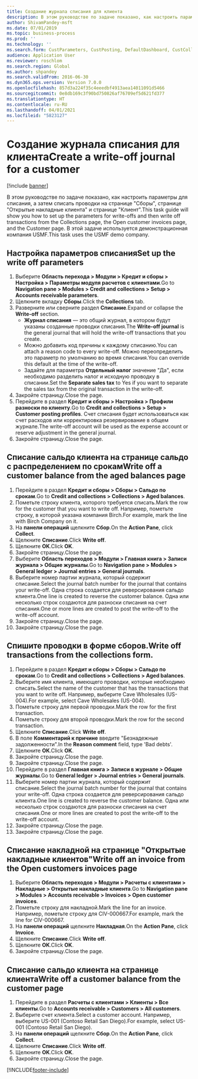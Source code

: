```yaml
---
title: Создание журнала списания для клиента
description: В этом руководстве по задаче показано, как настроить параметры для списания, а затем списать проводки на странице "Сборы", странице "Открытые накладные клиента" и странице "Клиент".
author: ShivamPandey-msft
ms.date: 07/01/2019
ms.topic: business-process
ms.prod: ''
ms.technology: ''
ms.search.form: CustParameters, CustPosting, DefaultDashboard, CustCollectionsPoolsListPage, CustWriteOff, LedgerJournalTable, LedgerJournalTransDaily, CustCollections, CustOpenInvoicesListPage, CustTable
audience: Application User
ms.reviewer: roschlom
ms.search.region: Global
ms.author: shpandey
ms.search.validFrom: 2016-06-30
ms.dyn365.ops.version: Version 7.0.0
ms.openlocfilehash: 857d3a224f35c4eeedbf4913aea14011091d5466
ms.sourcegitcommit: 0e8db169c3f90bd750826af76709ef5d621fd377
ms.translationtype: HT
ms.contentlocale: ru-RU
ms.lasthandoff: 04/01/2021
ms.locfileid: "5823127"
---
```

# <a name="create-a-write-off-journal-for-a-customer"></a><span data-ttu-id="7a3e5-103">Создание журнала списания для клиента</span><span class="sxs-lookup"><span data-stu-id="7a3e5-103">Create a write-off journal for a customer</span></span>

[!include [banner](../../includes/banner.md)]

<span data-ttu-id="7a3e5-104">В этом руководстве по задаче показано, как настроить параметры для списания, а затем списать проводки на странице "Сборы", странице "Открытые накладные клиента" и странице "Клиент".</span><span class="sxs-lookup"><span data-stu-id="7a3e5-104">This task guide will show you how to set up the parameters for write-offs and then write off transactions from the Collections page, the Open customer invoices page, and the Customer page.</span></span> <span data-ttu-id="7a3e5-105">В этой задаче используется демонстрационная компания USMF.</span><span class="sxs-lookup"><span data-stu-id="7a3e5-105">This task uses the USMF demo company.</span></span>


## <a name="set-up-the-write-off-parameters"></a><span data-ttu-id="7a3e5-106">Настройка параметров списания</span><span class="sxs-lookup"><span data-stu-id="7a3e5-106">Set up the write off parameters</span></span>
1. <span data-ttu-id="7a3e5-107">Выберите **Область перехода > Модули > Кредит и сборы > Настройка > Параметры модуля расчетов с клиентами**.</span><span class="sxs-lookup"><span data-stu-id="7a3e5-107">Go to **Navigation pane > Modules > Credit and collections > Setup > Accounts receivable parameters**.</span></span>
2. <span data-ttu-id="7a3e5-108">Щелкните вкладку **Сборы**.</span><span class="sxs-lookup"><span data-stu-id="7a3e5-108">Click the **Collections** tab.</span></span>
3. <span data-ttu-id="7a3e5-109">Разверните или сверните раздел **Списание**.</span><span class="sxs-lookup"><span data-stu-id="7a3e5-109">Expand or collapse the **Write-off** section.</span></span>
    - <span data-ttu-id="7a3e5-110">**Журнал списания** — это общий журнал, в котором будут указаны созданные проводки списания.</span><span class="sxs-lookup"><span data-stu-id="7a3e5-110">The **Write-off journal** is the general journal that will hold the write-off transactions that you create.</span></span>  
    - <span data-ttu-id="7a3e5-111">Можно добавить код причины к каждому списанию.</span><span class="sxs-lookup"><span data-stu-id="7a3e5-111">You can attach a reason code to every write-off.</span></span> <span data-ttu-id="7a3e5-112">Можно переопределить это параметр по умолчанию во время списания.</span><span class="sxs-lookup"><span data-stu-id="7a3e5-112">You can override this default at the time of the write-off.</span></span>  
    - <span data-ttu-id="7a3e5-113">Задайте для параметра **Отдельный налог** значение "Да", если необходимо разделить налог и исходную проводку в списании.</span><span class="sxs-lookup"><span data-stu-id="7a3e5-113">Set the **Separate sales tax** to Yes if you want to separate the sales tax from the original transaction in the write-off.</span></span>  
4. <span data-ttu-id="7a3e5-114">Закройте страницу.</span><span class="sxs-lookup"><span data-stu-id="7a3e5-114">Close the page.</span></span>
5. <span data-ttu-id="7a3e5-115">Перейдите в раздел **Кредит и сборы > Настройка > Профили разноски по клиенту**.</span><span class="sxs-lookup"><span data-stu-id="7a3e5-115">Go to **Credit and collections > Setup > Customer posting profiles**.</span></span> <span data-ttu-id="7a3e5-116">Счет списания будет использоваться как счет расходов или корректировка резервирование в общем журнале.</span><span class="sxs-lookup"><span data-stu-id="7a3e5-116">The write-off account will be used as the expense account or reserve adjustment in the general journal.</span></span>
6. <span data-ttu-id="7a3e5-117">Закройте страницу.</span><span class="sxs-lookup"><span data-stu-id="7a3e5-117">Close the page.</span></span>

## <a name="write-off-a-customer-balance-from-the-aged-balances-page"></a><span data-ttu-id="7a3e5-118">Списание сальдо клиента на странице сальдо с распределением по срокам</span><span class="sxs-lookup"><span data-stu-id="7a3e5-118">Write off a customer balance from the aged balances page</span></span>
1. <span data-ttu-id="7a3e5-119">Перейдите в раздел **Кредит и сборы > Сборы > Сальдо по срокам**.</span><span class="sxs-lookup"><span data-stu-id="7a3e5-119">Go to **Credit and collections > Collections > Aged balances**.</span></span>
2. <span data-ttu-id="7a3e5-120">Пометьте строку клиента, которого требуется списать.</span><span class="sxs-lookup"><span data-stu-id="7a3e5-120">Mark the row for the customer that you want to write off.</span></span> <span data-ttu-id="7a3e5-121">Например, пометьте строку, в которой указана компания Birch.</span><span class="sxs-lookup"><span data-stu-id="7a3e5-121">For example, mark the line with Birch Company on it.</span></span>
3. <span data-ttu-id="7a3e5-122">На **панели операций** щелкните **Сбор**.</span><span class="sxs-lookup"><span data-stu-id="7a3e5-122">On the **Action Pane**, click **Collect**.</span></span>
4. <span data-ttu-id="7a3e5-123">Щелкните **Списание**.</span><span class="sxs-lookup"><span data-stu-id="7a3e5-123">Click **Write off**.</span></span>
5. <span data-ttu-id="7a3e5-124">Щелкните **OK**.</span><span class="sxs-lookup"><span data-stu-id="7a3e5-124">Click **OK**.</span></span>
6. <span data-ttu-id="7a3e5-125">Закройте страницу.</span><span class="sxs-lookup"><span data-stu-id="7a3e5-125">Close the page.</span></span>
7. <span data-ttu-id="7a3e5-126">Выберите **Область переходов > Модули > Главная книга > Записи журнала > Общие журналы**.</span><span class="sxs-lookup"><span data-stu-id="7a3e5-126">Go to **Navigation pane > Modules > General ledger > Journal entries > General journals**.</span></span>
8. <span data-ttu-id="7a3e5-127">Выберите номер партии журнала, который содержит списание.</span><span class="sxs-lookup"><span data-stu-id="7a3e5-127">Select the journal batch number for the journal that contains your write-off.</span></span> <span data-ttu-id="7a3e5-128">Одна строка создается для реверсирования сальдо клиента.</span><span class="sxs-lookup"><span data-stu-id="7a3e5-128">One line is created to reverse the customer balance.</span></span> <span data-ttu-id="7a3e5-129">Одна или несколько строк создаются для разноски списания на счет списания.</span><span class="sxs-lookup"><span data-stu-id="7a3e5-129">One or more lines are created to post the write-off to the write-off account.</span></span>  
9. <span data-ttu-id="7a3e5-130">Закройте страницу.</span><span class="sxs-lookup"><span data-stu-id="7a3e5-130">Close the page.</span></span>
10. <span data-ttu-id="7a3e5-131">Закройте страницу.</span><span class="sxs-lookup"><span data-stu-id="7a3e5-131">Close the page.</span></span>

## <a name="write-off-transactions-from-the-collections-form"></a><span data-ttu-id="7a3e5-132">Спишите проводки в форме сборов.</span><span class="sxs-lookup"><span data-stu-id="7a3e5-132">Write off transactions from the collections form.</span></span>
1. <span data-ttu-id="7a3e5-133">Перейдите в раздел **Кредит и сборы > Сборы > Сальдо по срокам**.</span><span class="sxs-lookup"><span data-stu-id="7a3e5-133">Go to **Credit and collections > Collections > Aged balances**.</span></span>
2. <span data-ttu-id="7a3e5-134">Выберите имя клиента, имеющего проводки, которые необходимо списать.</span><span class="sxs-lookup"><span data-stu-id="7a3e5-134">Select the name of the customer that has the transactions that you want to write off.</span></span> <span data-ttu-id="7a3e5-135">Например, выберите Cave Wholesales (US-004).</span><span class="sxs-lookup"><span data-stu-id="7a3e5-135">For example, select Cave Wholesales (US-004).</span></span>
3. <span data-ttu-id="7a3e5-136">Пометьте строку для первой проводки.</span><span class="sxs-lookup"><span data-stu-id="7a3e5-136">Mark the row for the first transaction.</span></span>
4. <span data-ttu-id="7a3e5-137">Пометьте строку для второй проводки.</span><span class="sxs-lookup"><span data-stu-id="7a3e5-137">Mark the row for the second transaction.</span></span>
5. <span data-ttu-id="7a3e5-138">Щелкните **Списание**.</span><span class="sxs-lookup"><span data-stu-id="7a3e5-138">Click **Write off**.</span></span>
6. <span data-ttu-id="7a3e5-139">В поле **Комментарий к причине** введите "Безнадежные задолженности".</span><span class="sxs-lookup"><span data-stu-id="7a3e5-139">In the **Reason comment** field, type 'Bad debts'.</span></span>
7. <span data-ttu-id="7a3e5-140">Щелкните **OK**.</span><span class="sxs-lookup"><span data-stu-id="7a3e5-140">Click **OK**.</span></span>
8. <span data-ttu-id="7a3e5-141">Закройте страницу.</span><span class="sxs-lookup"><span data-stu-id="7a3e5-141">Close the page.</span></span>
9. <span data-ttu-id="7a3e5-142">Закройте страницу.</span><span class="sxs-lookup"><span data-stu-id="7a3e5-142">Close the page.</span></span>
10. <span data-ttu-id="7a3e5-143">Перейдите в раздел **Главная книга > Записи в журнале > Общие журналы**.</span><span class="sxs-lookup"><span data-stu-id="7a3e5-143">Go to **General ledger > Journal entries > General journals**.</span></span>
11. <span data-ttu-id="7a3e5-144">Выберите номер партии журнала, который содержит списание.</span><span class="sxs-lookup"><span data-stu-id="7a3e5-144">Select the journal batch number for the journal that contains your write-off.</span></span> <span data-ttu-id="7a3e5-145">Одна строка создается для реверсирования сальдо клиента.</span><span class="sxs-lookup"><span data-stu-id="7a3e5-145">One line is created to reverse the customer balance.</span></span> <span data-ttu-id="7a3e5-146">Одна или несколько строк создаются для разноски списания на счет списания.</span><span class="sxs-lookup"><span data-stu-id="7a3e5-146">One or more lines are created to post the write-off to the write-off account.</span></span>  
12. <span data-ttu-id="7a3e5-147">Закройте страницу.</span><span class="sxs-lookup"><span data-stu-id="7a3e5-147">Close the page.</span></span>
13. <span data-ttu-id="7a3e5-148">Закройте страницу.</span><span class="sxs-lookup"><span data-stu-id="7a3e5-148">Close the page.</span></span>

## <a name="write-off-an-invoice-from-the-open-customers-invoices-page"></a><span data-ttu-id="7a3e5-149">Списание накладной на странице "Открытые накладные клиентов"</span><span class="sxs-lookup"><span data-stu-id="7a3e5-149">Write off an invoice from the Open customers invoices page</span></span>
1. <span data-ttu-id="7a3e5-150">Выберите **Область переходов > Модули > Расчеты с клиентами > Накладные > Открытые накладные клиента**.</span><span class="sxs-lookup"><span data-stu-id="7a3e5-150">Go to **Navigation pane > Modules > Accounts receivable > Invoices > Open customer invoices**.</span></span>
2. <span data-ttu-id="7a3e5-151">Пометьте строку для накладной.</span><span class="sxs-lookup"><span data-stu-id="7a3e5-151">Mark the line for an invoice.</span></span> <span data-ttu-id="7a3e5-152">Например, пометьте строку для CIV-000667.</span><span class="sxs-lookup"><span data-stu-id="7a3e5-152">For example, mark the line for CIV-000667.</span></span>
3. <span data-ttu-id="7a3e5-153">На **панели операций** щелкните **Накладная**.</span><span class="sxs-lookup"><span data-stu-id="7a3e5-153">On the **Action Pane**, click **Invoice**.</span></span>
4. <span data-ttu-id="7a3e5-154">Щелкните **Списание**.</span><span class="sxs-lookup"><span data-stu-id="7a3e5-154">Click **Write off**.</span></span>
5. <span data-ttu-id="7a3e5-155">Щелкните **OK**.</span><span class="sxs-lookup"><span data-stu-id="7a3e5-155">Click **OK**.</span></span>
6. <span data-ttu-id="7a3e5-156">Закройте страницу.</span><span class="sxs-lookup"><span data-stu-id="7a3e5-156">Close the page.</span></span>

## <a name="write-off-a-customer-balance-from-the-customer-page"></a><span data-ttu-id="7a3e5-157">Списание сальдо клиента на странице клиента</span><span class="sxs-lookup"><span data-stu-id="7a3e5-157">Write off a customer balance from the customer page</span></span>
1. <span data-ttu-id="7a3e5-158">Перейдите в раздел **Расчеты с клиентами > Клиенты > Все клиенты**.</span><span class="sxs-lookup"><span data-stu-id="7a3e5-158">Go to **Accounts receivable > Customers > All customers**.</span></span>
2. <span data-ttu-id="7a3e5-159">Выберите счет клиента.</span><span class="sxs-lookup"><span data-stu-id="7a3e5-159">Select a customer account.</span></span> <span data-ttu-id="7a3e5-160">Например, выберите US-001 (Contoso Retail San Diego).</span><span class="sxs-lookup"><span data-stu-id="7a3e5-160">For example, select US-001 (Contoso Retail San Diego).</span></span>
3. <span data-ttu-id="7a3e5-161">На **панели операций** щелкните **Сбор**.</span><span class="sxs-lookup"><span data-stu-id="7a3e5-161">On the **Action Pane**, click **Collect**.</span></span>
4. <span data-ttu-id="7a3e5-162">Щелкните **Списание**.</span><span class="sxs-lookup"><span data-stu-id="7a3e5-162">Click **Write off**.</span></span>
5. <span data-ttu-id="7a3e5-163">Щелкните **OK**.</span><span class="sxs-lookup"><span data-stu-id="7a3e5-163">Click **OK**.</span></span>
6. <span data-ttu-id="7a3e5-164">Закройте страницу.</span><span class="sxs-lookup"><span data-stu-id="7a3e5-164">Close the page.</span></span>



[!INCLUDE[footer-include](../../../includes/footer-banner.md)]